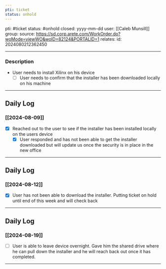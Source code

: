 ```yaml
---
pti: ticket
status: onhold
---
```


pti: #ticket
status: #onhold 
closed: yyyy-mm-dd
user: [[Caleb Munsill]]
group: 
source: https://sd.corp.arete.com/WorkOrder.do?woMode=viewWO&woID=82124&PORTALID=1
relates: 
id: 2024080212362450

---
### Description
- User needs to install Xilinx on his device
	- [ ] User needs to confirm that the installer has been downloaded locally on his machine 

---
## Daily Log
### [[2024-08-09]]
- [x] Reached out to the user to see if the installer has been installed locally on the users device
	- [x] User responded and has not been able to get the installer downloaded but will update us once the security is in place in the new office
---
## Daily Log
### [[2024-08-12]]
- [x] User has not been able to download the installer. Putting ticket on hold until end of this week and will check back
---
## Daily Log
### [[2024-08-19]]
- [ ] User is able to leave device overnight. Gave him the shared drive where he can pull down the installer and he will reach back out once it has completed.
---



